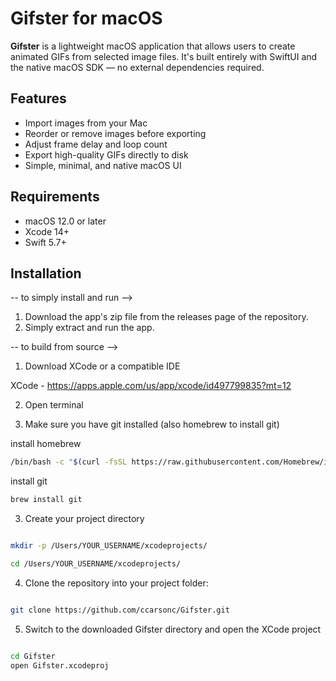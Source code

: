 # Gifster for macOS

**Gifster** is a lightweight macOS application that allows users to create animated GIFs from selected image files. It's built entirely with SwiftUI and the native macOS SDK — no external dependencies required.

## Features

- Import images from your Mac
- Reorder or remove images before exporting
- Adjust frame delay and loop count
- Export high-quality GIFs directly to disk
- Simple, minimal, and native macOS UI

## Requirements

- macOS 12.0 or later
- Xcode 14+
- Swift 5.7+

## Installation

-- to simply install and run -->

1. Download the app's zip file from the releases page of the repository.
2. Simply extract and run the app.

-- to build from source -->

1. Download XCode or a compatible IDE

XCode - https://apps.apple.com/us/app/xcode/id497799835?mt=12

2. Open terminal

3. Make sure you have git installed (also homebrew to install git)

install homebrew
```bash
/bin/bash -c "$(curl -fsSL https://raw.githubusercontent.com/Homebrew/install/HEAD/install.sh)"
```
install git

```bash
brew install git
```

3. Create your project directory

```bash

mkdir -p /Users/YOUR_USERNAME/xcodeprojects/

cd /Users/YOUR_USERNAME/xcodeprojects/

```

4. Clone the repository into your project folder:

```bash

git clone https://github.com/ccarsonc/Gifster.git

```
5. Switch to the downloaded Gifster directory and open the XCode project

```bash

cd Gifster
open Gifster.xcodeproj

```
